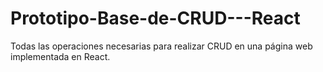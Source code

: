 # Prototipo-Base-de-CRUD---React
Todas las operaciones necesarias para realizar CRUD en una página web implementada en React.
